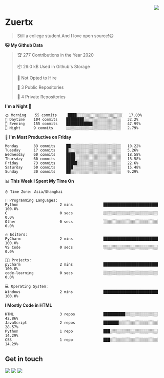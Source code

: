 <a href="#">
<img align="right" src="https://github-readme-stats.vercel.app/api?username=zuertx&show_icons=true&hide_border=true">
</a>

# Zuertx
> Still a college student.And I love open source!😃  

<!--START_SECTION:waka-->
**🐱 My Github Data** 

> 🏆 277 Contributions in the Year 2020
 > 
> 📦 29.0 kB Used in Github's Storage 
 > 
> 🚫 Not Opted to Hire
 > 
> 📜 3 Public Repositories
 > 
> 🔑 4 Private Repositories 

**I'm a Night 🦉** 

```text
🌞 Morning    55 commits     ████░░░░░░░░░░░░░░░░░░░░░   17.03% 
🌆 Daytime    104 commits    ████████░░░░░░░░░░░░░░░░░   32.2% 
🌃 Evening    155 commits    ████████████░░░░░░░░░░░░░   47.99% 
🌙 Night      9 commits      ░░░░░░░░░░░░░░░░░░░░░░░░░   2.79%

```
📅 **I'm Most Productive on Friday** 

```text
Monday       33 commits     ██░░░░░░░░░░░░░░░░░░░░░░░   10.22% 
Tuesday      17 commits     █░░░░░░░░░░░░░░░░░░░░░░░░   5.26% 
Wednesday    60 commits     ████░░░░░░░░░░░░░░░░░░░░░   18.58% 
Thursday     60 commits     ████░░░░░░░░░░░░░░░░░░░░░   18.58% 
Friday       73 commits     █████░░░░░░░░░░░░░░░░░░░░   22.6% 
Saturday     50 commits     ███░░░░░░░░░░░░░░░░░░░░░░   15.48% 
Sunday       30 commits     ██░░░░░░░░░░░░░░░░░░░░░░░   9.29%

```


📊 **This Week I Spent My Time On** 

```text
⌚︎ Time Zone: Asia/Shanghai

💬 Programming Languages: 
Python                   2 mins              █████████████████████████   100.0% 
C                        0 secs              ░░░░░░░░░░░░░░░░░░░░░░░░░   0.0% 
Other                    0 secs              ░░░░░░░░░░░░░░░░░░░░░░░░░   0.0%

🔥 Editors: 
PyCharm                  2 mins              █████████████████████████   100.0% 
VS Code                  0 secs              ░░░░░░░░░░░░░░░░░░░░░░░░░   0.0%

🐱‍💻 Projects: 
pycharm                  2 mins              █████████████████████████   100.0% 
code-learning            0 secs              ░░░░░░░░░░░░░░░░░░░░░░░░░   0.0%

💻 Operating System: 
Windows                  2 mins              █████████████████████████   100.0%

```

**I Mostly Code in HTML** 

```text
HTML                     3 repos             ██████████░░░░░░░░░░░░░░░   42.86% 
JavaScript               2 repos             ███████░░░░░░░░░░░░░░░░░░   28.57% 
Python                   1 repo              ███░░░░░░░░░░░░░░░░░░░░░░   14.29% 
CSS                      1 repo              ███░░░░░░░░░░░░░░░░░░░░░░   14.29%

```



<!--END_SECTION:waka-->

## Get in touch
[![](https://img.shields.io/badge/-https://zuertx.tk-0e83cd?style=flat-square&logo=Blogger&logoColor=fff)](https://zuertx.tk)
[![](https://img.shields.io/badge/-@zuertx-3db6f1?style=flat-square&logo=Telegram&logoColor=2ca5e0)](https://t.me/zuertx)
[![](https://img.shields.io/badge/-zuertx@gmail.com-911318?style=flat-square&logo=Gmail&logoColor=white&labelColor=c14438)](mailto:zuertx_at_gmail.com)
